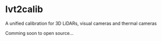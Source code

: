 # lvt2calib
A unified calibration for 3D LiDARs, visual cameras and thermal cameras


Comming soon to open source...
